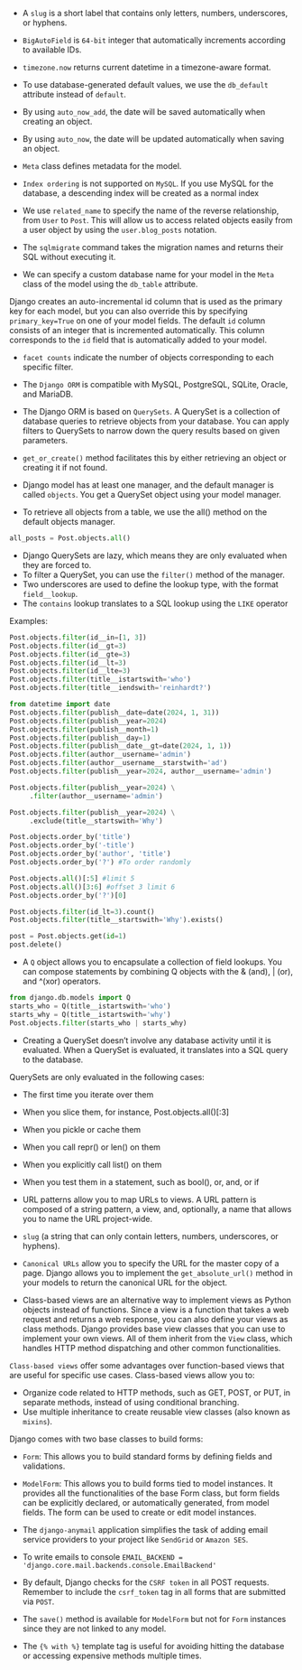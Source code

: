 - A `slug` is a short label that contains only letters,
numbers, underscores, or hyphens.

- `BigAutoField` is `64-bit` integer that automatically increments according to available IDs.

- `timezone.now` returns current datetime in a timezone-aware format.

- To use database-generated default values, we use the `db_default` attribute instead of `default`.

- By using `auto_now_add`, the date will be saved automatically when creating an object.

- By using `auto_now`, the date will be updated automatically when saving an object.

- `Meta` class defines metadata for the model.
  
- `Index ordering` is not supported on `MySQL`. If you use
MySQL for the database, a descending index will be created
as a normal index

- We use `related_name` to specify the name of the reverse relationship, from `User` to `Post`. This will allow us to access related objects easily from a user object by using the `user.blog_posts` notation.

- The `sqlmigrate` command takes the migration names and returns their SQL without executing it.

- We can specify a custom database name for your model in the `Meta` class of the model using the `db_table` attribute.

Django creates an auto-incremental id column that is used as the primary
key for each model, but you can also override this by specifying `primary_key=True` on one of your model fields. The default `id` column
consists of an integer that is incremented automatically. This column
corresponds to the `id` field that is automatically added to your model.

- `facet counts` indicate the number of objects corresponding to each specific filter.

- The `Django ORM` is compatible with MySQL, PostgreSQL, SQLite, Oracle, and MariaDB.
- The Django ORM is based on `QuerySets`. A QuerySet is a collection of
database queries to retrieve objects from your database. You can apply filters to QuerySets to narrow down the query results based on given parameters.

- `get_or_create()` method facilitates this by either retrieving an object or creating it if not found.
- Django model has at least one manager, and the default manager is called `objects`. You get a QuerySet object using your model manager.
- To retrieve all objects from a table, we use the all() method on the default objects manager.
```py
all_posts = Post.objects.all()
```

- Django QuerySets are lazy, which means they are only evaluated when they are forced to.
- To filter a QuerySet, you can use the `filter()` method of the manager.
- Two underscores are used to define the lookup type, with the format
`field__lookup`.
- The `contains` lookup translates to a SQL lookup using the `LIKE` operator

Examples:
```py
Post.objects.filter(id__in=[1, 3])
Post.objects.filter(id__gt=3)
Post.objects.filter(id__gte=3)
Post.objects.filter(id__lt=3)
Post.objects.filter(id__lte=3)
Post.objects.filter(title__istartswith='who')
Post.objects.filter(title__iendswith='reinhardt?')
```

```py
from datetime import date
Post.objects.filter(publish__date=date(2024, 1, 31))
Post.objects.filter(publish__year=2024)
Post.objects.filter(publish__month=1)
Post.objects.filter(publish__day=1)
Post.objects.filter(publish__date__gt=date(2024, 1, 1))
Post.objects.filter(author__username='admin')
Post.objects.filter(author__username__starstwith='ad')
Post.objects.filter(publish__year=2024, author__username='admin')
```

```py
Post.objects.filter(publish__year=2024) \
     .filter(author__username='admin')
```

```py
Post.objects.filter(publish__year=2024) \
     .exclude(title__startswith='Why')
```

```py
Post.objects.order_by('title')
Post.objects.order_by('-title')
Post.objects.order_by('author', 'title')
Post.objects.order_by('?') #To order randomly
```

```py
Post.objects.all()[:5] #limit 5
Post.objects.all()[3:6] #offset 3 limit 6
Post.objects.order_by('?')[0]
```

```py
Post.objects.filter(id_lt=3).count()
Post.objects.filter(title__startswith='Why').exists()
```

```py
post = Post.objects.get(id=1)
post.delete()
```

- A `Q` object allows you to encapsulate a collection of field lookups. You can compose statements by combining Q objects with the & (and), | (or), and ^(xor) operators.
```py
from django.db.models import Q
starts_who = Q(title__istartswith='who')
starts_why = Q(title__istartswith='why')
Post.objects.filter(starts_who | starts_why)
```

- Creating a QuerySet doesn’t involve any database activity until it is
evaluated. When a QuerySet is evaluated, it translates into a SQL query to the database.

QuerySets are only evaluated in the following cases:
- The first time you iterate over them
- When you slice them, for instance, Post.objects.all()[:3]
- When you pickle or cache them
- When you call repr() or len() on them
- When you explicitly call list() on them
- When you test them in a statement, such as bool(), or, and, or if
  

- URL patterns allow you to map URLs to views. A URL pattern is composed
of a string pattern, a view, and, optionally, a name that allows you to name the URL project-wide.

- `slug` (a string that can only contain letters, numbers, underscores, or hyphens).
- `Canonical URLs` allow you to specify the URL for the master copy of a
page. Django allows you to implement the `get_absolute_url()` method in
your models to return the canonical URL for the object.
- Class-based views are an alternative way to implement views as Python
objects instead of functions. Since a view is a function that takes a web
request and returns a web response, you can also define your views as class methods. Django provides base view classes that you can use to implement your own views. All of them inherit from the `View` class, which handles HTTP method dispatching and other common functionalities.


`Class-based views` offer some advantages over function-based views that are useful for specific use cases. Class-based views allow you to:
- Organize code related to HTTP methods, such as GET, POST, or PUT, in
separate methods, instead of using conditional branching.
- Use multiple inheritance to create reusable view classes (also known as
`mixins`).

Django comes with two base classes to build forms:
- `Form`: This allows you to build standard forms by defining fields and
validations.
- `ModelForm`: This allows you to build forms tied to model instances. It
provides all the functionalities of the base Form class, but form fields
can be explicitly declared, or automatically generated, from model
fields. The form can be used to create or edit model instances.

- The `django-anymail` application simplifies the task of adding email service providers to your project like `SendGrid` or `Amazon SES`.

- To write emails to console
`EMAIL_BACKEND = 'django.core.mail.backends.console.EmailBackend'`

- By default, Django checks for the `CSRF token` in all POST requests. Remember to include the `csrf_token` tag in all forms that are submitted via `POST`.

- The `save()` method is available for `ModelForm` but not for `Form` instances since they are not linked to any model.

- The `{% with %}` template tag is useful for avoiding hitting
the database or accessing expensive methods multiple times.
